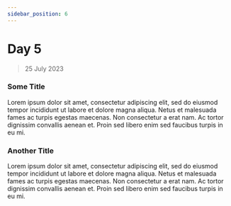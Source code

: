```yaml
---
sidebar_position: 6
---
```


# Day 5
> 25 July 2023

### Some Title
Lorem ipsum dolor sit amet, consectetur adipiscing elit, sed do eiusmod tempor incididunt ut labore et dolore magna aliqua. Netus et malesuada fames ac turpis egestas maecenas. Non consectetur a erat nam. Ac tortor dignissim convallis aenean et. Proin sed libero enim sed faucibus turpis in eu mi. 

### Another Title
Lorem ipsum dolor sit amet, consectetur adipiscing elit, sed do eiusmod tempor incididunt ut labore et dolore magna aliqua. Netus et malesuada fames ac turpis egestas maecenas. Non consectetur a erat nam. Ac tortor dignissim convallis aenean et. Proin sed libero enim sed faucibus turpis in eu mi. 